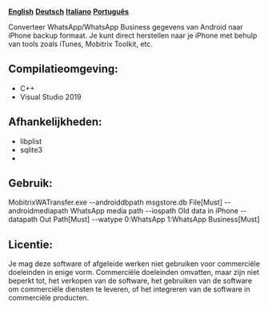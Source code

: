 **[English](README.md)** **[Deutsch](README-de.md)** **[Italiano](README-it.md)** **[Português](README-pt.md)**

Converteer WhatsApp/WhatsApp Business gegevens van Android naar iPhone backup formaat. Je kunt direct herstellen naar je iPhone met behulp van tools zoals iTunes, Mobitrix Toolkit, etc.

## Compilatieomgeving:
- C++
- Visual Studio 2019
##  Afhankelijkheden:

- libplist
- sqlite3
- 
## Gebruik:
MobitrixWATransfer.exe 
--androiddbpath msgstore.db File[Must] 
--androidmediapath WhatsApp media path 
--iospath Old data in iPhone 
--datapath Out Path[Must] 
--watype 0:WhatsApp 1:WhatsApp Business[Must]

## Licentie:
Je mag deze software of afgeleide werken niet gebruiken voor commerciële doeleinden in enige vorm. Commerciële doeleinden omvatten, maar zijn niet beperkt tot, het verkopen van de software, het gebruiken van de software om commerciële diensten te leveren, of het integreren van de software in commerciële producten.

